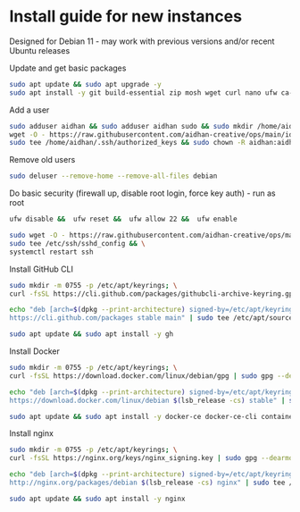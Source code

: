 # Install guide for new instances
Designed for Debian 11 - may work with previous versions and/or recent Ubuntu releases

Update and get basic packages
```bash
sudo apt update && sudo apt upgrade -y
sudo apt install -y git build-essential zip mosh wget curl nano ufw ca-certificates gnupg gnupg2 lsb-release debian-archive-keyring snapd && sudo snap install core
```

Add a user
```bash
sudo adduser aidhan && sudo adduser aidhan sudo && sudo mkdir /home/aidhan/.ssh \
wget -O - https://raw.githubusercontent.com/aidhan-creative/ops/main/id_rsa.pub | \
sudo tee /home/aidhan/.ssh/authorized_keys && sudo chown -R aidhan:aidhan /home/aidhan/.ssh && sudo systemctl restart ssh
```

Remove old users
```bash
sudo deluser --remove-home --remove-all-files debian
```

Do basic security (firewall up, disable root login, force key auth) - run as root 
```bash
ufw disable &&  ufw reset &&  ufw allow 22 &&  ufw enable

sudo wget -O - https://raw.githubusercontent.com/aidhan-creative/ops/main/setup/sshd_config | \
sudo tee /etc/ssh/sshd_config && \
systemctl restart ssh
```

Install GitHub CLI
```bash
sudo mkdir -m 0755 -p /etc/apt/keyrings; \
curl -fsSL https://cli.github.com/packages/githubcli-archive-keyring.gpg | sudo gpg --dearmor -o /etc/apt/keyrings/github-cli.gpg

echo "deb [arch=$(dpkg --print-architecture) signed-by=/etc/apt/keyrings/github-cli.gpg] \
https://cli.github.com/packages stable main" | sudo tee /etc/apt/sources.list.d/github-cli.list > /dev/null

sudo apt update && sudo apt install -y gh
```

Install Docker
```bash
sudo mkdir -m 0755 -p /etc/apt/keyrings; \
curl -fsSL https://download.docker.com/linux/debian/gpg | sudo gpg --dearmor -o /etc/apt/keyrings/docker.gpg

echo "deb [arch=$(dpkg --print-architecture) signed-by=/etc/apt/keyrings/docker.gpg] \
https://download.docker.com/linux/debian $(lsb_release -cs) stable" | sudo tee /etc/apt/sources.list.d/docker.list > /dev/null

sudo apt update && sudo apt install -y docker-ce docker-ce-cli containerd.io docker-buildx-plugin docker-compose-plugin
```

Install nginx
```bash
sudo mkdir -m 0755 -p /etc/apt/keyrings; \
curl -fsSL https://nginx.org/keys/nginx_signing.key | sudo gpg --dearmor -o /etc/apt/keyrings/nginx.gpg

echo "deb [arch=$(dpkg --print-architecture) signed-by=/etc/apt/keyrings/nginx.gpg] \
http://nginx.org/packages/debian $(lsb_release -cs) nginx" | sudo tee /etc/apt/sources.list.d/nginx.list > /dev/null

sudo apt update && sudo apt install -y nginx
```